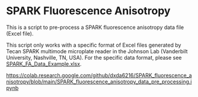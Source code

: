 # SPARK Fluorescence Anisotropy
This is a script to pre-process a SPARK fluorescence anisotropy data file (Excel file).

This script only works with a specific format of Excel files generated by Tecan SPARK multimode microplate reader in the Johnson Lab (Vanderbilt University, Nashville, TN, USA). For the specific data format, please see [SPARK_FA_Data_Example.xlsx](https://github.com/dxda6216/SPARK_fluorescence_anisotropy/blob/main/SPARK_FA_Data_Example.xlsx).

https://colab.research.google.com/github/dxda6216/SPARK_fluorescence_anisotropy/blob/main/SPARK_fluorescence_anisotropy_data_pre_processing.ipynb

